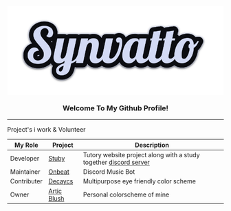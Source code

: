 <h3 align="center">
  <img align="center" src="synvatto.png">
	<br>
	<br>
  Welcome To My Github Profile!
</h3>

---

Project's i work & Volunteer


| My Role       | Project                     | Description   |
| ------------- | -------------               |---------------|
| Developer     | [Stuby](https://stuby.org)  | Tutory website project along with a study together [discord server](discord.gg/university)               |
| Maintainer    | [Onbeat](https://onbeat.me) | Discord Music Bot               |
| Contributer | [Decaycs](https://github.com/decaycs) | Multipurpose eye friendly color scheme |
| Owner | [Artic Blush](https://github.com/articblush) | Personal colorscheme of mine |
